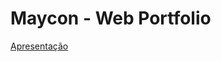 <h1><b>Maycon - Web Portfolio</b></h1>

<a href="https://www.youtube.com/watch?v=qP0b8pcH6g8">Apresentação</a>
